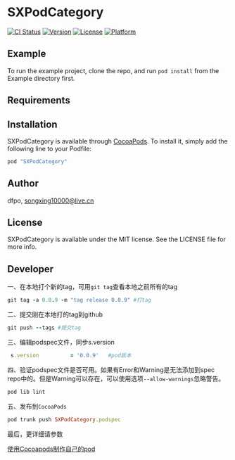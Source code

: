 # SXPodCategory

[![CI Status](http://img.shields.io/travis/dfpo/SXPodCategory.svg?style=flat)](https://travis-ci.org/dfpo/SXPodCategory)
[![Version](https://img.shields.io/cocoapods/v/SXPodCategory.svg?style=flat)](http://cocoapods.org/pods/SXPodCategory)
[![License](https://img.shields.io/cocoapods/l/SXPodCategory.svg?style=flat)](http://cocoapods.org/pods/SXPodCategory)
[![Platform](https://img.shields.io/cocoapods/p/SXPodCategory.svg?style=flat)](http://cocoapods.org/pods/SXPodCategory)

## Example

To run the example project, clone the repo, and run `pod install` from the Example directory first.

## Requirements

## Installation

SXPodCategory is available through [CocoaPods](http://cocoapods.org). To install
it, simply add the following line to your Podfile:

```ruby
pod "SXPodCategory"
```

## Author

dfpo, songxing10000@live.cn

## License

SXPodCategory is available under the MIT license. See the LICENSE file for more info.

## Developer
一、在本地打个新的tag，可用`git tag`查看本地之前所有的tag

```ruby
git tag -a 0.0.9 -m "tag release 0.0.9" #打tag
```
二、提交刚在本地打的tag到github

```ruby
git push --tags #提交tag
```

三、编辑podspec文件，同步s.version

```ruby
 s.version          = '0.0.9'   #pod版本
```
四、验证podspec文件是否可用。如果有Error和Warning是无法添加到spec repo中的。但是Warning可以存在，可以使用选项`--allow-warnings`忽略警告。

```ruby
pod lib lint
```

五、发布到`CocoaPods`

```ruby
pod trunk push SXPodCategory.podspec

```

最后，更详细请参数

[使用Cocoapods制作自己的pod](http://www.bijishequ.com/detail/228610?p=)
